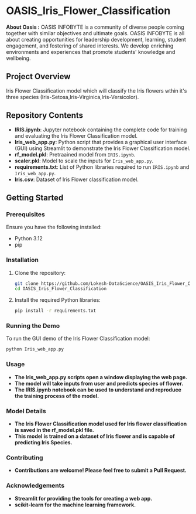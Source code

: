 # OASIS_Iris_Flower_Classification

**About Oasis :** OASIS INFOBYTE is a community of diverse people coming together with similar objectives and ultimate goals. 
OASIS INFOBYTE is all about creating opportunities for leadership development, learning, student engagement, and fostering of shared interests. We develop enriching environments and experiences that promote students' knowledge and wellbeing.

## Project Overview

Iris Flower Classification model which will classify the Iris flowers wthin it's three species (Iris-Setosa,Iris-Virginica,Iris-Versicolor).

## Repository Contents

- **IRIS.ipynb**: Jupyter notebook containing the complete code for training and evaluating the Iris Flower Classification model.
- **Iris_web_app.py**: Python script that provides a graphical user interface (GUI) using Streamlit to demonstrate the Iris Flower Classification model.
- **rf_model.pkl**: Pretraained model from `IRIS.ipynb`.
- **scaler.pkl**: Model to scale the inputs for `Iris_web_app.py`.
- **requirements.txt**: List of Python libraries required to run `IRIS.ipynb` and `Iris_web_app.py`.
- **Iris.csv**: Dataset of Iris Flower classification model.

## Getting Started

### Prerequisites

Ensure you have the following installed:
- Python 3.12
- pip

### Installation

1. Clone the repository:
    ```bash
    git clone https://github.com/Lokesh-DataScience/OASIS_Iris_Flower_Classification.git
    cd OASIS_Iris_Flower_Classification
    ```

2. Install the required Python libraries:
    ```bash
    pip install -r requirements.txt
    ```

### Running the Demo

To run the GUI demo of the Iris Flower Classification model:

```bash
python Iris_web_app.py
```
### Usage
- **The Iris_web_app.py scripts open a window displaying the web page.**
- **The model will take inputs from user and predicts species of flower.**
- **The IRIS.ipynb notebook can be used to understand and reproduce the training process of the model.**

### Model Details
- **The Iris Flower Classification model used for Iris flower classification is saved in the rf_model.pkl file.**
- **This model is trained on a dataset of Iris flower and is capable of predicting Iris Species.**

### Contributing
- **Contributions are welcome! Please feel free to submit a Pull Request.**

### Acknowledgements
- **Streamlit for providing the tools for creating a web app.**
- **scikit-learn for the machine learning framework.**

